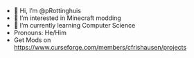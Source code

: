 - 👋 Hi, I’m @pRottinghuis
- 👀 I’m interested in Minecraft modding
- 🌱 I’m currently learning Computer Science
- Pronouns: He/Him
- Get Mods on https://www.curseforge.com/members/cfrishausen/projects

<!---
pRottinghuis/pRottinghuis is a ✨ special ✨ repository because its `README.md` (this file) appears on your GitHub profile.
You can click the Preview link to take a look at your changes.
--->
